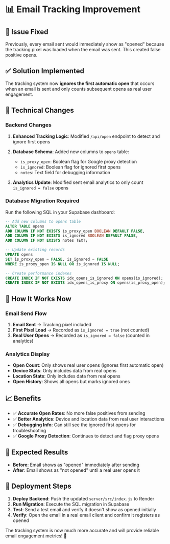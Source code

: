 # 📊 Email Tracking Improvement

## 🎯 Issue Fixed
Previously, every email sent would immediately show as "opened" because the tracking pixel was loaded when the email was sent. This created false positive opens.

## ✅ Solution Implemented
The tracking system now **ignores the first automatic open** that occurs when an email is sent and only counts subsequent opens as real user engagement.

## 🔧 Technical Changes

### Backend Changes
1. **Enhanced Tracking Logic**: Modified `/api/open` endpoint to detect and ignore first opens
2. **Database Schema**: Added new columns to `opens` table:
   - `is_proxy_open`: Boolean flag for Google proxy detection
   - `is_ignored`: Boolean flag for ignored first opens
   - `notes`: Text field for debugging information

3. **Analytics Update**: Modified sent email analytics to only count `is_ignored = false` opens

### Database Migration Required
Run the following SQL in your Supabase dashboard:

```sql
-- Add new columns to opens table
ALTER TABLE opens 
ADD COLUMN IF NOT EXISTS is_proxy_open BOOLEAN DEFAULT FALSE,
ADD COLUMN IF NOT EXISTS is_ignored BOOLEAN DEFAULT FALSE,
ADD COLUMN IF NOT EXISTS notes TEXT;

-- Update existing records
UPDATE opens 
SET is_proxy_open = FALSE, is_ignored = FALSE 
WHERE is_proxy_open IS NULL OR is_ignored IS NULL;

-- Create performance indexes
CREATE INDEX IF NOT EXISTS idx_opens_is_ignored ON opens(is_ignored);
CREATE INDEX IF NOT EXISTS idx_opens_is_proxy ON opens(is_proxy_open);
```

## 🚀 How It Works Now

### Email Send Flow
1. **Email Sent** → Tracking pixel included
2. **First Pixel Load** → Recorded as `is_ignored = true` (not counted)
3. **Real User Opens** → Recorded as `is_ignored = false` (counted in analytics)

### Analytics Display
- **Open Count**: Only shows real user opens (ignores first automatic open)
- **Device Stats**: Only includes data from real opens
- **Location Stats**: Only includes data from real opens
- **Open History**: Shows all opens but marks ignored ones

## 📈 Benefits
- ✅ **Accurate Open Rates**: No more false positives from sending
- ✅ **Better Analytics**: Device and location data from real user interactions
- ✅ **Debugging Info**: Can still see the ignored first opens for troubleshooting
- ✅ **Google Proxy Detection**: Continues to detect and flag proxy opens

## 🎯 Expected Results
- **Before**: Email shows as "opened" immediately after sending
- **After**: Email shows as "not opened" until a real user opens it

## 📝 Deployment Steps
1. **Deploy Backend**: Push the updated `server/src/index.js` to Render
2. **Run Migration**: Execute the SQL migration in Supabase
3. **Test**: Send a test email and verify it doesn't show as opened initially
4. **Verify**: Open the email in a real email client and confirm it registers as opened

The tracking system is now much more accurate and will provide reliable email engagement metrics! 🎉 